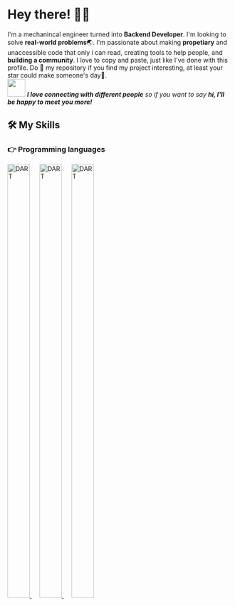 <!-- Greeting -->
# Hey there! :wave::smiley:

<!--Introduction -->
I'm a mechanincal engineer turned into **Backend Developer**. I'm looking to solve **real-world problems**:earth_asia:. I'm passionate about making **propetiary** and unaccessible code that only i can read, creating tools to help people, and **building a community**. I love to copy and paste, just like I've done with this profile. Do :star2: my repository if you find my project interesting, at least your star could make someone's day:pray:.
<br>
<img src="https://media.giphy.com/media/LnQjpWaON8nhr21vNW/giphy.gif" width="40"> <em><b>I love connecting with different people</b> so if you want to say <b>hi, I'll be happy to meet you more!</b></em>

## 🛠️ My Skills

### 👉 Programming languages

<p align="left"> 

  <a href="https://nodejs.org/en/">
    <img alt="DART" width="50px" height="50%" src="https://cdn.iconscout.com/icon/free/png-256/node-js-1174925.png"/>
  </a>
&emsp;
  <a href="https://go.dev/">
      <img alt="DART" width="50px" height="50%" src="https://logos-download.com/wp-content/uploads/2019/01/Golang_Logo.png"/>
    </a>
&emsp;
  <a>
      <img alt="DART" width="50px" height="50%" src="https://sdtimes.com/wp-content/uploads/2018/03/cpppp.png"/>
    </a>
&emsp;
</p>
